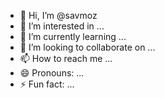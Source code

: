 - 👋 Hi, I’m @savmoz
- 👀 I’m interested in ...
- 🌱 I’m currently learning ...
- 💞️ I’m looking to collaborate on ...
- 📫 How to reach me ...
- 😄 Pronouns: ...
- ⚡ Fun fact: ...

<!---
savmoz/savmoz is a ✨ special ✨ repository because its `README.md` (this file) appears on your GitHub profile.
You can click the Preview link to take a look at your changes.
--->
